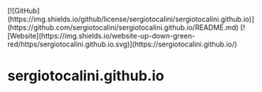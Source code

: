 <div style="display: block; margin: 0 auto">
[![GitHub](https://img.shields.io/github/license/sergiotocalini/sergiotocalini.github.io)](https://github.com/sergiotocalini/sergiotocalini.github.io/README.md)
[![Website](https://img.shields.io/website-up-down-green-red/https/sergiotocalini.github.io.svg)](https://sergiotocalini.github.io/)
</div>

# sergiotocalini.github.io
